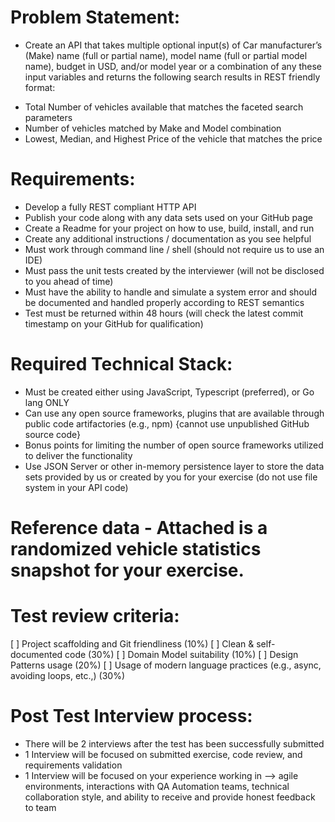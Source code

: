 
# Problem Statement:

+ Create an API that takes multiple optional input(s) of Car manufacturer’s (Make) name (full or partial name), model name (full or partial model name), budget in USD, and/or model year or a combination of any these input variables and returns the following search results in REST friendly format:

* Total Number of vehicles available that matches the faceted search parameters
* Number of vehicles matched by Make and Model combination
* Lowest, Median, and Highest Price of the vehicle that matches the price

# Requirements:

+ Develop a fully REST compliant HTTP API
+ Publish your code along with any data sets used on your GitHub page
+ Create a Readme for your project on how to use, build, install, and run
+ Create any additional instructions / documentation as you see helpful
+ Must work through command line / shell (should not require us to use an IDE)
+ Must pass the unit tests created by the interviewer (will not be disclosed to you ahead of time)
+ Must have the ability to handle and simulate a system error and should be documented and handled properly according to REST semantics
+ Test must be returned within 48 hours (will check the latest commit timestamp on your GitHub for qualification)


# Required Technical Stack:

+ Must be created either using JavaScript, Typescript (preferred), or Go lang ONLY
+ Can use any open source frameworks, plugins that are available through public code artifactories (e.g., npm) {cannot use unpublished GitHub source code}
+ Bonus points for limiting the number of open source frameworks utilized to deliver the functionality
+ Use JSON Server or other in-memory persistence layer to store the data sets provided by us or created by you for your exercise (do not use file system in your API code)

# Reference data - Attached is a randomized vehicle statistics snapshot for your exercise.



# Test review criteria:
[ ] Project scaffolding and Git friendliness (10%)
[ ] Clean & self-documented code (30%)
[ ] Domain Model suitability (10%)
[ ] Design Patterns usage (20%)
[ ] Usage of modern language practices (e.g., async, avoiding loops, etc.,) (30%)

# Post Test Interview process:

+ There will be 2 interviews after the test has been successfully submitted
+ 1 Interview will be focused on submitted exercise, code review, and requirements validation
+ 1 Interview will be focused on your experience working in —> agile environments, interactions with QA Automation teams, technical collaboration style, and ability to receive and provide honest feedback to team

